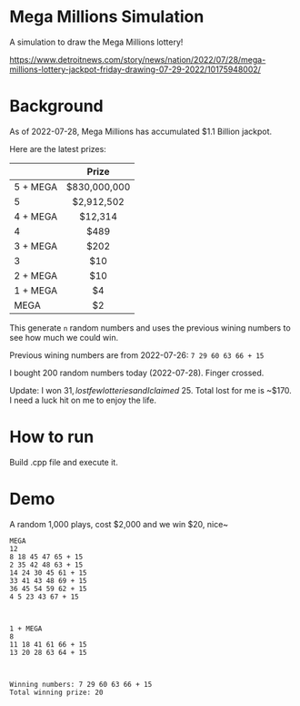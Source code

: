 # Mega Millions Simulation
A simulation to draw the Mega Millions lottery!

https://www.detroitnews.com/story/news/nation/2022/07/28/mega-millions-lottery-jackpot-friday-drawing-07-29-2022/10175948002/

# Background
As of 2022-07-28, Mega Millions has accumulated $1.1 Billion jackpot.

Here are the latest prizes:

|    |      Prize      |
|----------|:-------------:|
| 5 + MEGA |  $830,000,000 |
| 5 |    $2,912,502   |
| 4 + MEGA | $12,314 |
| 4 | $489 |
| 3 + MEGA | $202 |
| 3 | $10 |
| 2 + MEGA | $10 |
| 1 + MEGA | $4 |
| MEGA | $2 |

This generate `n` random numbers and uses the previous wining numbers to see how much we could win.

Previous wining numbers are from 2022-07-26: `7 29 60 63 66 + 15`

I bought 200 random numbers today (2022-07-28).  Finger crossed.

Update:  I won $31, lost few lotteries and I claimed ~$25.  Total lost for me is ~$170.  I need a luck hit on me to enjoy the life.

# How to run
Build .cpp file and execute it.

# Demo

A random 1,000 plays, cost $2,000 and we win $20, nice~
```
MEGA
12
8 18 45 47 65 + 15
2 35 42 48 63 + 15
14 24 30 45 61 + 15
33 41 43 48 69 + 15
36 45 54 59 62 + 15
4 5 23 43 67 + 15



1 + MEGA
8
11 18 41 61 66 + 15
13 20 28 63 64 + 15



Winning numbers: 7 29 60 63 66 + 15
Total winning prize: 20
```
